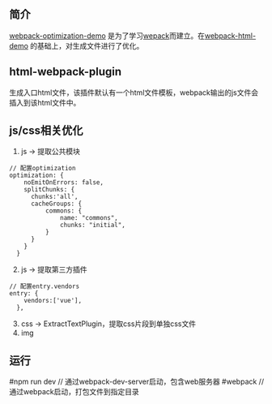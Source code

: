 


## 简介

[webpack-optimization-demo](https://www.webpackjs.com/) 是为了学习[wepack](https://www.webpackjs.com/)而建立。在[webpack-html-demo](https://www.webpackjs.com/) 的基础上，对生成文件进行了优化。
## html-webpack-plugin
生成入口html文件，该插件默认有一个html文件模板，webpack输出的js文件会插入到该html文件中。
## js/css相关优化
1. js -> 提取公共模块
```
// 配置optimization
optimization: {
    noEmitOnErrors: false,
    splitChunks: {
      chunks:'all',
      cacheGroups: {
          commons: {
              name: "commons",
              chunks: "initial",
          }
      }
    }
  }
```
2. js -> 提取第三方插件
```
// 配置entry.vendors
entry: {
    vendors:['vue'],
  },
```
3.  css -> ExtractTextPlugin，提取css片段到单独css文件
4. img
## 运行
  #npm run dev // 通过webpack-dev-server启动，包含web服务器
  #webpack  // 通过webpack启动，打包文件到指定目录
```

